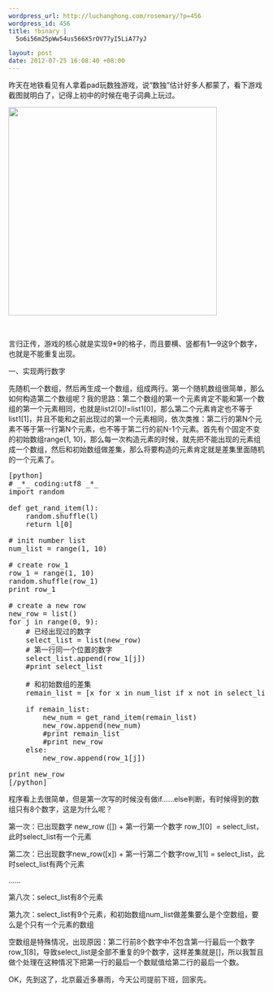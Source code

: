 ```yaml
--- 
wordpress_url: http://luchanghong.com/rosemary/?p=456
wordpress_id: 456
title: !binary |
  5o6i56m25pWw54us566X5rOV77yI5LiA77yJ

layout: post
date: 2012-07-25 16:08:40 +08:00
---
```

昨天在地铁看见有人拿着pad玩数独游戏，说“数独”估计好多人都蒙了，看下游戏截图就明白了，记得上初中的时候在电子词典上玩过。

<a href="http://luchanghong.com/rosemary/wp-content/uploads/2012/07/sudoko.jpg"><img class="alignnone size-full wp-image-457" title="sudoko" src="http://luchanghong.com/rosemary/wp-content/uploads/2012/07/sudoko.jpg" alt="" width="410" height="410" /></a>

&nbsp;

言归正传，游戏的核心就是实现9*9的格子，而且要横、竖都有1—9这9个数字，也就是不能重复出现。

一、实现两行数字

先随机一个数组，然后再生成一个数组，组成两行。第一个随机数组很简单，那么如何构造第二个数组呢？我的思路：第二个数组的第一个元素肯定不能和第一个数组的第一个元素相同，也就是list2[0]!=list1[0]，那么第二个元素肯定也不等于list1[1]，并且不能和之前出现过的第一个元素相同，依次类推：第二行的第N个元素不等于第一行第N个元素，也不等于第二行的前N-1个元素。首先有个固定不变的初始数组range(1, 10)，那么每一次构造元素的时候，就先把不能出现的元素组成一个数组，然后和初始数组做差集，那么将要构造的元素肯定就是差集里面随机的一个元素了。
<pre>[python]
# _*_ coding:utf8 _*_
import random

def get_rand_item(l):
    random.shuffle(l)
    return l[0]

# init number list
num_list = range(1, 10)

# create row_1
row_1 = range(1, 10)
random.shuffle(row_1)
print row_1

# create a new row
new_row = list()
for j in range(0, 9):
    # 已经出现过的数字
    select_list = list(new_row)
    # 第一行同一个位置的数字 
    select_list.append(row_1[j])
    #print select_list

    # 和初始数组的差集
    remain_list = [x for x in num_list if x not in select_list]

    if remain_list:
        new_num = get_rand_item(remain_list)
        new_row.append(new_num)
        #print remain_list
        #print new_row
    else:
        new_row.append(row_1[j])

print new_row
[/python]</pre>
程序看上去很简单，但是第一次写的时候没有做if……else判断，有时候得到的数组只有8个数字，这是为什么呢？

第一次：已出现数字 new_row ([]) + 第一行第一个数字 row_1[0]  = select_list，此时select_list有一个元素

第二次：已出现数字new_row([x]) + 第一行第二个数字row_1[1] = select_list，此时select_list有两个元素

……

第八次：select_list有8个元素

第九次：select_list有9个元素，和初始数组num_list做差集要么是个空数组，要么是个只有一个元素的数组

空数组是特殊情况，出现原因：第二行前8个数字中不包含第一行最后一个数字row_1[8]，导致select_list是全部不重复的9个数字，这样差集就是[]，所以我暂且做个处理在这种情况下把第一行的最后一个数赋值给第二行的最后一个数。

OK，先到这了，北京最近多暴雨，今天公司提前下班，回家先。

&nbsp;
